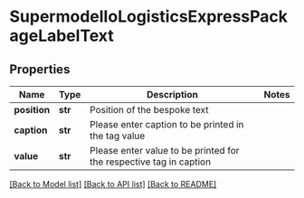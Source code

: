 # SupermodelIoLogisticsExpressPackageLabelText

## Properties
Name | Type | Description | Notes
------------ | ------------- | ------------- | -------------
**position** | **str** | Position of the bespoke text | 
**caption** | **str** | Please enter caption to be printed in the tag value | 
**value** | **str** | Please enter value to be printed for the respective tag in caption | 

[[Back to Model list]](../README.md#documentation-for-models) [[Back to API list]](../README.md#documentation-for-api-endpoints) [[Back to README]](../README.md)

